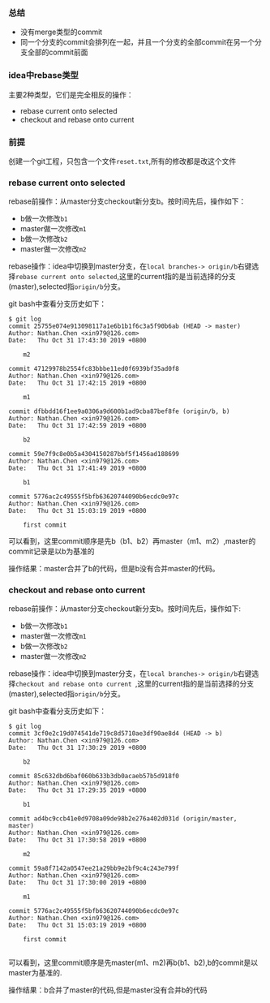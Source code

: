 ### 总结
- 没有merge类型的commit
- 同一个分支的commit会排列在一起，并且一个分支的全部commit在另一个分支全部的commit前面



### idea中rebase类型
主要2种类型，它们是完全相反的操作：
- rebase current onto selected
- checkout and rebase onto current


### 前提
创建一个git工程，只包含一个文件`reset.txt`,所有的修改都是改这个文件


### rebase current onto selected
rebase前操作：从master分支checkout新分支b。按时间先后，操作如下：
- b做一次修改`b1`
- master做一次修改`m1`
- b做一次修改`b2`
- master做一次修改`m2`

rebase操作：idea中切换到master分支，在`local branches-> origin/b`右键选择`rebase current onto selected`,这里的current指的是当前选择的分支(master),selected指`origin/b`分支。


git bash中查看分支历史如下：

```
$ git log
commit 25755e074e913098117a1e6b1b1f6c3a5f90b6ab (HEAD -> master)
Author: Nathan.Chen <xin979@126.com>
Date:   Thu Oct 31 17:43:30 2019 +0800

    m2

commit 47129978b2554fc83bbbe11ed0f6939bf35ad0f8
Author: Nathan.Chen <xin979@126.com>
Date:   Thu Oct 31 17:42:15 2019 +0800

    m1

commit dfbbdd16f1ee9a0306a9d600b1ad9cba87bef8fe (origin/b, b)
Author: Nathan.Chen <xin979@126.com>
Date:   Thu Oct 31 17:42:59 2019 +0800

    b2

commit 59e7f9c8e0b5a4304150287bbf5f1456ad188699
Author: Nathan.Chen <xin979@126.com>
Date:   Thu Oct 31 17:41:49 2019 +0800

    b1

commit 5776ac2c49555f5bfb63620744090b6ecdc0e97c
Author: Nathan.Chen <xin979@126.com>
Date:   Thu Oct 31 15:03:19 2019 +0800

    first commit

```
可以看到，这里commit顺序是先b（b1、b2）再master（m1、m2）,master的commit记录是以b为基准的

操作结果：master合并了b的代码，但是b没有合并master的代码。



### checkout and rebase onto current
rebase前操作：从master分支checkout新分支b。按时间先后，操作如下:
- b做一次修改`b1`
- master做一次修改`m1`
- b做一次修改`b2`
- master做一次修改`m2`


rebase操作：idea中切换到master分支，在`local branches-> origin/b`右键选择`checkout and rebase onto current `,这里的current指的是当前选择的分支(master),selected指`origin/b`分支。



git bash中查看分支历史如下：
```
$ git log
commit 3cf0e2c19d074541de719c8d5710ae3df90ae8d4 (HEAD -> b)
Author: Nathan.Chen <xin979@126.com>
Date:   Thu Oct 31 17:30:29 2019 +0800

    b2

commit 85c632dbd6baf060b633b3db0acaeb57b5d918f0
Author: Nathan.Chen <xin979@126.com>
Date:   Thu Oct 31 17:29:35 2019 +0800

    b1

commit ad4bc9ccb41e0d9708a09de98b2e276a402d031d (origin/master, master)
Author: Nathan.Chen <xin979@126.com>
Date:   Thu Oct 31 17:30:58 2019 +0800

    m2

commit 59a8f7142a0547ee21a29bb9e2bf9c4c243e799f
Author: Nathan.Chen <xin979@126.com>
Date:   Thu Oct 31 17:30:00 2019 +0800

    m1

commit 5776ac2c49555f5bfb63620744090b6ecdc0e97c
Author: Nathan.Chen <xin979@126.com>
Date:   Thu Oct 31 15:03:19 2019 +0800

    first commit


```

可以看到，这里commit顺序是先master(m1、m2)再b(b1、b2),b的commit是以master为基准的.



操作结果：b合并了master的代码,但是master没有合并b的代码